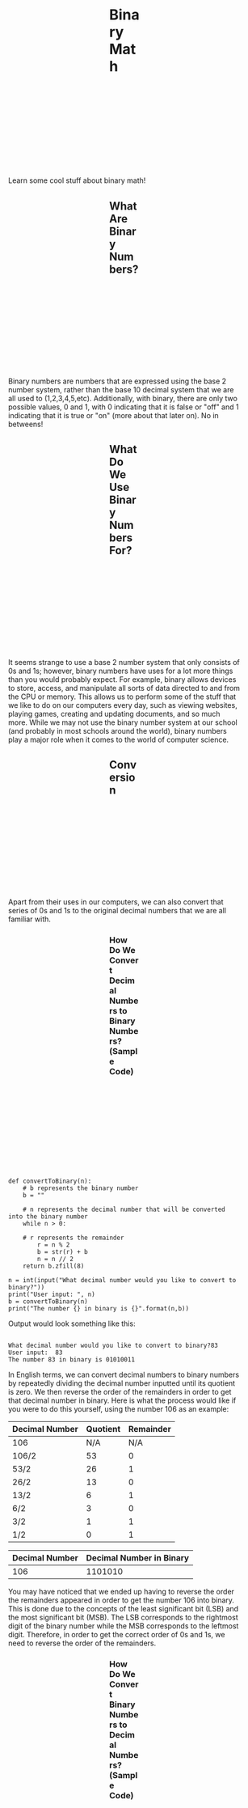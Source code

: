 # Binary Math
Learn some cool stuff about binary math!


## What Are Binary Numbers?

Binary numbers are numbers that are expressed using the base 2 number system, rather than the base 10 decimal system that we are all used to (1,2,3,4,5,etc). Additionally, with binary, there are only two possible values, 0 and 1, with 0 indicating that it is false or "off" and 1 indicating that it is true or "on" (more about that later on). No in betweens!


## What Do We Use Binary Numbers For?

It seems strange to use a base 2 number system that only consists of 0s and 1s; however, binary numbers have uses for a lot more things than you would probably expect. For example, binary allows devices to store, access, and manipulate all sorts of data directed to and from the CPU or memory. This allows us to perform some of the stuff that we like to do on our computers every day, such as viewing websites, playing games, creating and updating documents, and so much more. While we may not use the binary number system at our school (and probably in most schools around the world), binary numbers play a major role when it comes to the world of computer science. 

## Conversion

Apart from their uses in our computers, we can also convert that series of 0s and 1s to the original decimal numbers that we are all familiar with.


### How Do We Convert Decimal Numbers to Binary Numbers? (Sample Code)

```
def convertToBinary(n):
    # b represents the binary number
    b = ""

    # n represents the decimal number that will be converted into the binary number
    while n > 0:
    
    # r represents the remainder
        r = n % 2
        b = str(r) + b
        n = n // 2
    return b.zfill(8)

n = int(input("What decimal number would you like to convert to binary?"))
print("User input: ", n)
b = convertToBinary(n)
print("The number {} in binary is {}".format(n,b))

```

Output would look something like this:

```

What decimal number would you like to convert to binary?83
User input:  83
The number 83 in binary is 01010011

```

In English terms, we can convert decimal numbers to binary numbers by repeatedly dividing the decimal number inputted until its quotient is zero. We then reverse the order of the remainders in order to get that decimal number in binary. Here is what the process would like if you were to do this yourself, using the number 106 as an example:

| Decimal Number | Quotient | Remainder |
|------------------|----------|-----------|
| 106 | N/A | N/A |
| 106/2 | 53 | 0 |
| 53/2 | 26 | 1 |
| 26/2 | 13 | 0 |
| 13/2 | 6 | 1 |
| 6/2 | 3 | 0 |
| 3/2 | 1 | 1 |
| 1/2 | 0 | 1 |

| Decimal Number | Decimal Number in Binary |
|----------------|--------------------------|
| 106 | 1101010 |


You may have noticed that we ended up having to reverse the order the remainders appeared in order to get the number 106 into binary. This is done due to the concepts of the least significant bit (LSB) and the most significant bit (MSB). The LSB corresponds to the rightmost digit of the binary number while the MSB corresponds to the leftmost digit. Therefore, in order to get the correct order of 0s and 1s, we need to reverse the order of the remainders. 


### How Do We Convert Binary Numbers to Decimal Numbers? (Sample Code)

```

def convertToDecimal(b):
    # n represents the decimal number
    n = 0
    
    # p represents the position (power) of the binary digit (2 raised to the 0, to the 1st, to the 2nd, etc.)
    p = 0
    
    # goes through the binary digits from right to left
    for digit in reversed(b):
        if digit == '1':
            n += 2 ** p
        p += 1
    
    return n

b = input("What binary number would you like to convert to decimal? ")
print("User input: ", b)
n = convertToDecimal(b)
print("The number {} in decimal is {}".format(b, n))

```

Output would look something like this:

```

What binary number would you like to convert to decimal? 10101010
User input:  10101010
The number 10101010 in decimal is 170

```
In English, we can convert binary numbers back to their decimal numbers by using each bit's corresponding position and power of 2. For example, in converting 10101010 to decimal, for the rightmost '1', we would have 2 raised to the power of 1 and therefore add it to any decimal number that we obtain from doing this. Once we have done this for all of the 1s, we add up all the numbers we get from raising 2 to whichever power to get our decimal number. Below is an illustration of what this would look like if you were to do it yourself, using 11001010 as an example:

|---|---|---|---|---|---|---|---|---|
| **Binary Digit** | 1 | 1 | 0 | 0 | 1 | 0 | 1 | 0 |
| **Power of 2** | 2^7 | 2^6 | 0 | 0 | 2^3 | 0 | 2^1 | 0 |
| **Decimal Number** | 128 | 64 | 0 | 0 | 8 | 0 | 2 | 0 |

```
128+64+8+2 = 202
Therefore, 11001010 in decimal is 202.

```

## Simulations/Interactions With Binary Math

While converting decimal numbers to binary numbers and vice versa is an important use of binary math, binary numbers also allow us to create interesting simulations and interactions for the user to play around with. For example, out on the Internet, there are several binary calculators available to everyone. They allow you to add, subtract, multiply, and divide binary numbers!


Play around with the buttons below, which allow you to input two binary numbers and provides you with the output of the sum. Write down any notes/observations about this and see if you can get an idea of how we can add binary numbers together (required). Try to make your best guess before moving on!

<html>
  <head>
    <title>Binary Addition</title>
  </head>
  <body>
    <form>
      <label for="binary1">Binary Number 1:</label>
      <input type="text" id="binary1" name="binary1"><br><br>
      <label for="binary2">Binary Number 2:</label>
      <input type="text" id="binary2" name="binary2"><br><br>
      <input type="button" value="Add Binary Numbers" onclick="binarySum()">
    </form>
    <br>
    <p id="binary_result"></p>
    <p id="decimal_result"></p>
    <script>
      function binarySum() {
        // Get the values of the two input fields
        var binary1 = document.getElementById("binary1").value;
        var binary2 = document.getElementById("binary2").value;
<!--  -->
        // Convert the binary strings to decimal integers and add them
        var decimalSum = parseInt(binary1, 2) + parseInt(binary2, 2);
<!--  -->
        // Convert the decimal sum back to a binary string and display it
        var binarySum = decimalSum.toString(2);
        document.getElementById("binary_result").innerHTML = "Sum of binary numbers:  " + binarySum
        document.getElementById("decimal_result").innerHTML = "Sum in base 10:  " + decimalSum
<!--  -->
      }
    </script>
  </body>
</html>


There are actually rules that need to be followed when it comes to adding up binary numbers. Below is a table displaying these rules. 


**Adding Binary Numbers Rules**

|---------|---|
| **1+1** | 0 (carry a 1) |
| **1+0** | 1 | 
| **0+1** | 1 | 
| **0+0** | 0 |


## Hacks


**Question**: How do you think we should find the difference of two binary numbers? The product? The quotient? What rules need to be followed for those operations? Look into all of this on the Internet and note down important information you find. 



Based on what you find online, fill out the tables below for subtracting, multiplying, and dividing binary numbers.


**Subtracting Binary Numbers Rules**

|---------|---------|---------|---------|
| **1-1** | **1-0** | **0-1** | **0-0** |
|    ?     |     ?    |     ?    |     ?    |


**Multiplying Binary Numbers Rules**


|---------|---------|---------|---------|
| **1x1** | **1x0** | **0x1** | **0x0** |
|    ?     |     ?    |    ?     |    ?     |


**Dividing Binary Numbers Rules**

|---------|---------|
| **1/1** | **0/1** |
|     ?    |    ?    |        


**BONUS**: Create buttons similar to the ones above that allow you to subtract, multiply, and/or divide binary numbers and returns the desired result in both binary and decimal. 

<style>
  * {
    margin: 200px;
  }
</style>







